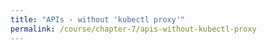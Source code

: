 ```yaml
---
title: "APIs - without 'kubectl proxy'"
permalink: /course/chapter-7/apis-without-kubectl-proxy
---
```


